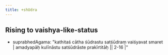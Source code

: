 ```yaml
---
title: +shUdra
---
```


## Rising to vaishya-like-status
- suprabhedAgama: "kathitaś cātha śūdrastu satśūdraṃ vaiśyavat smaret | amadyapāḥ kulīnāstu satśūdrāste prakīrtitāḥ || 2-16 |"

